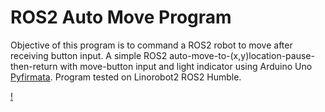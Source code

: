 # ROS2 Auto Move Program
Objective of this program is to command a ROS2 robot to move after receiving button input. A simple ROS2 auto-move-to-(x,y)location-pause-then-return with move-button input and light indicator using Arduino Uno [Pyfirmata](https://pypi.org/project/pyFirmata/). Program tested on Linorobot2 ROS2 Humble.

[!](https://youtu.be/Ms7um_qXu98?feature=shared)

